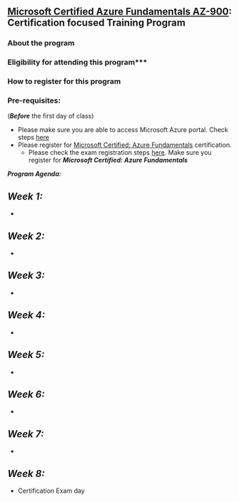 ## [Microsoft Certified Azure Fundamentals AZ-900](https://learn.microsoft.com/en-us/certifications/azure-fundamentals/): Certification focused Training Program 

### About the program

### Eligibility for attending this program***

### How to register for this program

### Pre-requisites: 
(***Before*** the first day of class)
- Please make sure you are able to access Microsoft Azure portal. Check steps [here](https://github.com/e2eSolutionArchitect/academy/blob/main/certification-based-training-programs/azure/AZ-900/azure-portal-registration.md)
- Please register for [Microsoft Certified: Azure Fundamentals](https://learn.microsoft.com/en-us/certifications/azure-fundamentals/) certification.
  - Please check the exam registration steps [here](https://github.com/e2eSolutionArchitect/academy/blob/main/certification-based-training-programs/azure/microsoft-certification-registration-steps.md). Make sure you register for ***Microsoft Certified: Azure Fundamentals***


***Program Agenda:***

***Week 1:***
- 
- 
***Week 2:***
- 
- 
***Week 3:***
- 
- 
***Week 4:***
- 
- 
***Week 5:***
- 
- 
***Week 6:***
- 
- 
***Week 7:***
- 
- 
***Week 8:***
- 
- Certification Exam day
